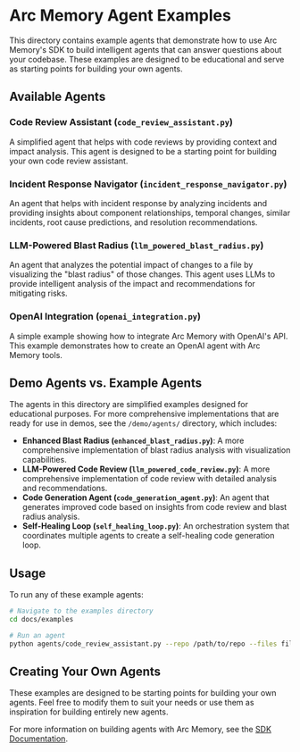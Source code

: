 # Arc Memory Agent Examples

This directory contains example agents that demonstrate how to use Arc Memory's SDK to build intelligent agents that can answer questions about your codebase. These examples are designed to be educational and serve as starting points for building your own agents.

## Available Agents

### Code Review Assistant (`code_review_assistant.py`)

A simplified agent that helps with code reviews by providing context and impact analysis. This agent is designed to be a starting point for building your own code review assistant.

### Incident Response Navigator (`incident_response_navigator.py`)

An agent that helps with incident response by analyzing incidents and providing insights about component relationships, temporal changes, similar incidents, root cause predictions, and resolution recommendations.

### LLM-Powered Blast Radius (`llm_powered_blast_radius.py`)

An agent that analyzes the potential impact of changes to a file by visualizing the "blast radius" of those changes. This agent uses LLMs to provide intelligent analysis of the impact and recommendations for mitigating risks.

### OpenAI Integration (`openai_integration.py`)

A simple example showing how to integrate Arc Memory with OpenAI's API. This example demonstrates how to create an OpenAI agent with Arc Memory tools.

## Demo Agents vs. Example Agents

The agents in this directory are simplified examples designed for educational purposes. For more comprehensive implementations that are ready for use in demos, see the `/demo/agents/` directory, which includes:

- **Enhanced Blast Radius (`enhanced_blast_radius.py`)**: A more comprehensive implementation of blast radius analysis with visualization capabilities.
- **LLM-Powered Code Review (`llm_powered_code_review.py`)**: A more comprehensive implementation of code review with detailed analysis and recommendations.
- **Code Generation Agent (`code_generation_agent.py`)**: An agent that generates improved code based on insights from code review and blast radius analysis.
- **Self-Healing Loop (`self_healing_loop.py`)**: An orchestration system that coordinates multiple agents to create a self-healing code generation loop.

## Usage

To run any of these example agents:

```bash
# Navigate to the examples directory
cd docs/examples

# Run an agent
python agents/code_review_assistant.py --repo /path/to/repo --files file1.py file2.py
```

## Creating Your Own Agents

These examples are designed to be starting points for building your own agents. Feel free to modify them to suit your needs or use them as inspiration for building entirely new agents.

For more information on building agents with Arc Memory, see the [SDK Documentation](../../sdk/README.md).
